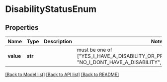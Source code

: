 # DisabilityStatusEnum

## Properties
Name | Type | Description | Notes
------------ | ------------- | ------------- | -------------
**value** | **str** |  |  must be one of ["YES_I_HAVE_A_DISABILITY_OR_PREVIOUSLY_HAD_A_DISABILITY", "NO_I_DONT_HAVE_A_DISABILITY", "I_DONT_WISH_TO_ANSWER", ]

[[Back to Model list]](../README.md#documentation-for-models) [[Back to API list]](../README.md#documentation-for-api-endpoints) [[Back to README]](../README.md)


